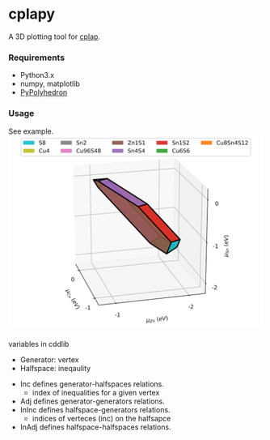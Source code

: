 # cplapy

A 3D plotting tool for [cplap](https://github.com/jbuckeridge/cplap).

### Requirements
- Python3.x
- numpy, matplotlib
- [PyPolyhedron](https://github.com/frssp/PyPolyhedron)

### Usage
See example.  
![Phase diagram](example/pd.png)

###
variables in cddlib 
- Generator: vertex
- Halfspace: ineqaulity
 *   Inc   defines generator-halfspaces relations.  
     - index of inequalities for a given vertex
 *   Adj   defines generator-generators relations.  
 *   InInc defines halfspace-generators relations.  
     - indices of verteces (inc) on the halfsapce
 *   InAdj defines halfspace-halfspaces relations.  
